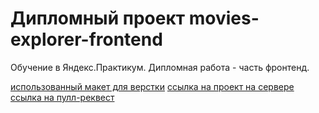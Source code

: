 # Дипломный проект movies-explorer-frontend

Обучение в Яндекс.Практикум. Дипломная работа - часть фронтенд.

[использованный макет для верстки](https://disk.yandex.ru/d/wIaogTtMyw_BQg)
[ссылка на проект на сервере](https://marlibon.nomoredomains.rocks/)
[ссылка на пулл-реквест](https://github.com/marlibon/movies-explorer-frontend/pull/6)
